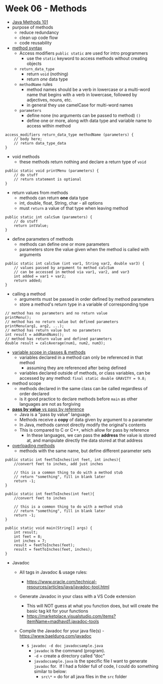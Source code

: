 # Week 06 - Methods

- [Java Methods 101](https://www.programiz.com/java-programming/methods)
- purpose of methods
  - reduce redundancy
  - clean up code flow
  - code reusability
- [method syntax](https://docs.oracle.com/javase/tutorial/java/javaOO/methods.html)
  - Access modifiers `public static` are used for intro programmers
    - use the `static` keyword to access methods without creating objects
  - `return_data_type`
    - return `void` (nothing)
    - return _one_ data type
  - `methodName` rules
    - method names should be a verb in lowercase or a multi-word name that begins with a verb in lowercase, followed by adjectives, nouns, etc.
    - in general they use camelCase for multi-word names
  - `parameters`
    - define none (no arguments can be passed to method) `()`
    - define one or more, along with data type and variable name to access within method

```
access_modifiers return_data_type methodName (parameters) {
    // body here;
    // return data_type_data
}
```

- void methods
  - these methods return nothing and declare a return type of `void`

```
public static void printMenu (parameters) {
    // do stuff
    // return statement is optional
}
```

- return values from methods
  - methods can return **one** data type
  - int, double, float, String, char - all options
  - must `return` a value of that type when leaving method

```
public static int calcSum (parameters) {
    // do stuff
    return intValue;
}
```

- define parameters of methods
  - methods can define one or more parameters
  - parameters store the value given when the method is called with arguments

```
public static int calcSum (int var1, String var2, double var3) {
    // values passed by argument to method calcSum
    // can be accessed in method via var1, var2, and var3
    int added = var1 + var2;
    return added;
}
```

- calling a method
  - arguments must be passed in order defined by method parameters
  - store a method's return type in a variable of corresponding type

```
// method has no parameters and no return value
printMenu();
// method has no return value but defined parameters
printMenu(arg1, arg2, ...);
// method has return value but no parameters
int result = addRandNums();
// method has return value and defined parameters
double result = calcAverage(num1, num2, num3);
```

- [variable scope in classes & methods](https://www.geeksforgeeks.org/variable-scope-in-java/)
  - variables declared in a method can only be referenced in that method
    - assuming they are referenced after being defined
  - variables declared outside of methods, or class variables, can be accessed by any method: `final static double GRAVITY = 9.8;`
- method scope
  - methods declared in the same class can be called regardless of order declared
  - is it good practice to declare methods before `main` as other languages are not as forgiving
- [**pass by value** vs pass by reference](https://www.cs.virginia.edu/~jh2jf/courses/cs2110/java-pass-by-value.html)
  - Java is a "pass by value" language.
  - Methods receive a **copy** of data given by argument to a parameter
  - In Java, methods cannot directly modify the original's contents
  - This is compared to C or C++, which allow for pass by reference
    - In these languages, we can pass the **address** the value is stored at, and manipulate directly the data stored at that address
- [overloading methods](https://www.programiz.com/java-programming/method-overloading)
  - methods with the same name, but define different parameter sets

```
public static int feetToInches(int feet, int inches){
    //convert feet to inches, add just inches

    // this is a common thing to do with a method stub
    // return "something", fill in blank later
    return -1;
}

public static int feetToInches(int feet){
    //convert feet to inches

    // this is a common thing to do with a method stub
    // return "something", fill in blank later
    return -1;
}

public static void main(String[] args) {
    int result;
    int feet = 8;
    int inches = 7;
    result = feetToInches(feet);
    result = feetToInches(feet, inches);
}
```

- Javadoc

  - All tags in Javadoc & usage rules:
    - https://www.oracle.com/technical-resources/articles/java/javadoc-tool.html
  - Generate Javadoc in your class with a VS Code extension

    - This will NOT guess at what you function does, but will create the basic tag kit for your functions
    - https://marketplace.visualstudio.com/items?itemName=madhavd1.javadoc-tools

  - Compile the Javadoc for your java file(s) - https://www.baeldung.com/javadoc
    - `$ javadoc -d doc javadocsample.java`
      - `javadoc` is the command (program).
      - `-d` = create a directory called “doc”
      - `javadocsample.java` is the specific file I want to generate `javadoc` for.  If I had a folder full of code, I could do something similar to below:
        - `src\*` = do for all java files in the `src` folder
